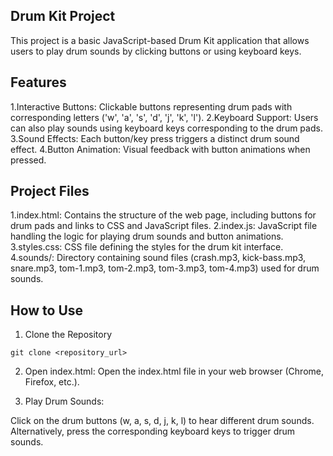 Drum Kit Project
-------------------
This project is a basic JavaScript-based Drum Kit application that allows users to play drum sounds by clicking buttons or using keyboard keys.

Features
-----------
1.Interactive Buttons: Clickable buttons representing drum pads with corresponding letters ('w', 'a', 's', 'd', 'j', 'k', 'l').
2.Keyboard Support: Users can also play sounds using keyboard keys corresponding to the drum pads.
3.Sound Effects: Each button/key press triggers a distinct drum sound effect.
4.Button Animation: Visual feedback with button animations when pressed.

Project Files
--------------
1.index.html: Contains the structure of the web page, including buttons for drum pads and links to CSS and JavaScript files.
2.index.js: JavaScript file handling the logic for playing drum sounds and button animations.
3.styles.css: CSS file defining the styles for the drum kit interface.
4.sounds/: Directory containing sound files (crash.mp3, kick-bass.mp3, snare.mp3, tom-1.mp3, tom-2.mp3, tom-3.mp3, tom-4.mp3) used for drum sounds.

How to Use
-------
1. Clone the Repository
```   
git clone <repository_url>
```
2. Open index.html: Open the index.html file in your web browser (Chrome, Firefox, etc.).

3. Play Drum Sounds:

Click on the drum buttons (w, a, s, d, j, k, l) to hear different drum sounds.
Alternatively, press the corresponding keyboard keys to trigger drum sounds.
